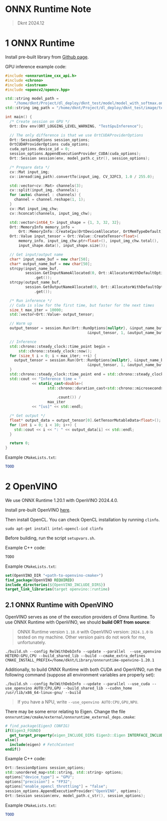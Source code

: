 ONNX Runtime Note
===

> Dknt 2024.12

# 1 ONNX Runtime

Install pre-built library from [Github page](https://github.com/microsoft/onnxruntime).

GPU inference example code:

```cpp
#include <onnxruntime_cxx_api.h>
#include <chrono>
#include <iostream>
#include <opencv2/opencv.hpp>

std::string model_path =
    "/home/dknt/Project/dl_deploy/dknt_test/model/model_with_softmax.onnx";
std::string img_path = "/home/dknt/Project/dl_deploy/dknt_test/image/test.jpg";

int main() {
  /* Create session on GPU */
  Ort::Env env(ORT_LOGGING_LEVEL_WARNING, "TestGpuInference");

  // The only difference is that we use OrtCUDAProviderOptions
  Ort::SessionOptions session_options;
  OrtCUDAProviderOptions cuda_options;
  cuda_options.device_id = 0;
  session_options.AppendExecutionProvider_CUDA(cuda_options);
  Ort::Session session(env, model_path.c_str(), session_options);

  /* Prepare data */
  cv::Mat input_img;
  cv::imread(img_path).convertTo(input_img, CV_32FC3, 1.0 / 255.0);

  std::vector<cv::Mat> channels(3);
  cv::split(input_img, channels);
  for (auto& channel : channels) {
    channel = channel.reshape(1, 1);
  }
  cv::Mat input_img_chw;
  cv::hconcat(channels, input_img_chw);

  std::vector<int64_t> input_shape = {1, 3, 32, 32};
  Ort::MemoryInfo memory_info =
      Ort::MemoryInfo::CreateCpu(OrtDeviceAllocator, OrtMemTypeDefault);
  Ort::Value input_tensor = Ort::Value::CreateTensor<float>(
      memory_info, input_img_chw.ptr<float>(), input_img_chw.total(),
      input_shape.data(), input_shape.size());

  // Get input/output name
  char* input_name_buf = new char[50];
  char* output_name_buf = new char[50];
  strcpy(input_name_buf,
         session.GetInputNameAllocated(0, Ort::AllocatorWithDefaultOptions())
             .get());
  strcpy(output_name_buf,
         session.GetOutputNameAllocated(0, Ort::AllocatorWithDefaultOptions())
             .get());

  /* Run inference */
  // Cuda is slow for the first time, but faster for the next times
  size_t max_iter = 10000;
  std::vector<Ort::Value> output_tensor;

  // Warm up
  output_tensor = session.Run(Ort::RunOptions{nullptr}, &input_name_buf,
                                     &input_tensor, 1, &output_name_buf, 1);

  // Inference
  std::chrono::steady_clock::time_point begin =
      std::chrono::steady_clock::now();
  for (size_t i = 0; i < max_iter; ++i) {
    output_tensor = session.Run(Ort::RunOptions{nullptr}, &input_name_buf,
                                     &input_tensor, 1, &output_name_buf, 1);
  }
  std::chrono::steady_clock::time_point end = std::chrono::steady_clock::now();
  std::cout << "Inference time = "
            << static_cast<double>(
                   std::chrono::duration_cast<std::chrono::microseconds>(end -
                                                                         begin)
                       .count()) /
                   max_iter
            << "[us]" << std::endl;

  /* Get output */
  float* output_data = output_tensor[0].GetTensorMutableData<float>();
  for (int i = 0; i < 10; i++) {
    std::cout << i << ": " << output_data[i] << std::endl;
  }

  return 0;
}
```

Example `CMakeLists.txt`:

```cmake
TOOD
```

# 2 OpenVINO

We use ONNX Runtime 1.20.1 with OpenVINO 2024.4.0.

Install pre-built OpenVINO [here](https://storage.openvinotoolkit.org/repositories/openvino/packages/).

Then install OpenCL. You can check OpenCL installation by running `clinfo`.

```shell
sudo apt-get install intel-opencl-icd clinfo
```

Before building, run the script `setupvars.sh`.

Example C++ code:

```cpp
TODO
```

Example `CMakeLists.txt`:

```cmake
set(OpenVINO_DIR "<path-to-openvino-cmake>")
find_package(OpenVINO REQUIRED)
include_directories(${OpenVINO_INCLUDE_DIRS})
target_link_libraries(target openvino::runtime)
```

## 2.1 ONNX Runtime with OpenVINO

OpenVINO serves as one of the execution providers of Onnx Runtime. To use ONNX Runtime with OpenVINO, we should **build ORT from source**:

> ONNX Runtime version `1.18.0` with OpenVINO version: `2024.1.0` is tested on my machine. Other version pairs do not work for me, unfortunately.

```shell
./build.sh --config RelWithDebInfo --update --parallel  --use_openvino HETERO:GPU,CPU --build_shared_lib --build --cmake_extra_defines CMAKE_INSTALL_PREFIX=/home/dknt/Library/onnxruntime-openvino-1.20.1
```

Additionally, to build ONNX Runtime with both CUDA and OpenVINO, run the following command (suppose all environment variables are properly set):

```shell
./build.sh --config RelWithDebInfo --update --parallel --use_cuda --use_openvino AUTO:CPU,GPU --build_shared_lib --cudnn_home /usr/lib/x86_64-linux-gnu/ --build
```

> If you have a NPU, write `--use_openvino AUTO:CPU,GPU,NPU`.

There may be some error relating to Eigen. Change the file `onnxruntime/cmake/external/onnxruntime_external_deps.cmake`:

```cmake
# find_package(Eigen3 CONFIG)
if(Eigen3_FOUND)
  get_target_property(eigen_INCLUDE_DIRS Eigen3::Eigen INTERFACE_INCLUDE_DIRECTORIES)
else()
  include(eigen) # FetchContent
endif()
```

Example C++ code:

```cpp
Ort::SessionOptions session_options;
std::unordered_map<std::string, std::string> options;
options["device_type"] = "GPU";
options["precision"] = "FP32";
options["enable_opencl_throttling"] = "false";
session_options.AppendExecutionProvider("OpenVINO", options);
Ort::Session session(env, model_path.c_str(), session_options);
```

Example `CMakeLists.txt`:

```cmake
TOOD
```



